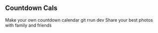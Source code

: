Countdown Cals
-------------

Make your own countdown calendar
git rrun dev
Share your best photos with family and friends